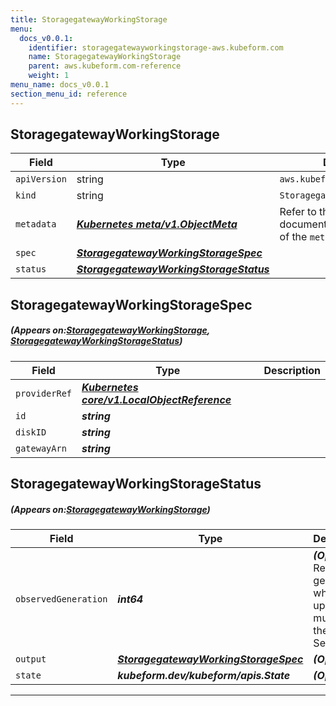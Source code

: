 ```yaml
---
title: StoragegatewayWorkingStorage
menu:
  docs_v0.0.1:
    identifier: storagegatewayworkingstorage-aws.kubeform.com
    name: StoragegatewayWorkingStorage
    parent: aws.kubeform.com-reference
    weight: 1
menu_name: docs_v0.0.1
section_menu_id: reference
---
```


## StoragegatewayWorkingStorage
| Field | Type | Description |
| ------ | ----- | ----------- |
| `apiVersion` | string | `aws.kubeform.com/v1alpha1` |
|    `kind` | string | `StoragegatewayWorkingStorage` |
| `metadata` | ***[Kubernetes meta/v1.ObjectMeta](https://kubernetes.io/docs/reference/generated/kubernetes-api/v1.13/#objectmeta-v1-meta)***|Refer to the Kubernetes API documentation for the fields of the `metadata` field.|
| `spec` | ***[StoragegatewayWorkingStorageSpec](#StoragegatewayWorkingStorageSpec)***||
| `status` | ***[StoragegatewayWorkingStorageStatus](#StoragegatewayWorkingStorageStatus)***||
## StoragegatewayWorkingStorageSpec
##### (Appears on:[StoragegatewayWorkingStorage](#StoragegatewayWorkingStorage), [StoragegatewayWorkingStorageStatus](#StoragegatewayWorkingStorageStatus))
| Field | Type | Description |
| ------ | ----- | ----------- |
| `providerRef` | ***[Kubernetes core/v1.LocalObjectReference](https://kubernetes.io/docs/reference/generated/kubernetes-api/v1.13/#localobjectreference-v1-core)***||
| `id` | ***string***||
| `diskID` | ***string***||
| `gatewayArn` | ***string***||
## StoragegatewayWorkingStorageStatus
##### (Appears on:[StoragegatewayWorkingStorage](#StoragegatewayWorkingStorage))
| Field | Type | Description |
| ------ | ----- | ----------- |
| `observedGeneration` | ***int64***| ***(Optional)*** Resource generation, which is updated on mutation by the API Server.|
| `output` | ***[StoragegatewayWorkingStorageSpec](#StoragegatewayWorkingStorageSpec)***| ***(Optional)*** |
| `state` | ***kubeform.dev/kubeform/apis.State***| ***(Optional)*** |
---
